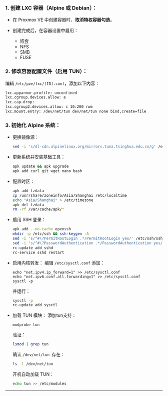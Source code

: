 ### 1. 创建 LXC 容器（Alpine 或 Debian）：

* 在 Proxmox VE 中创建容器时，**取消特权容器勾选**。
* 创建完成后，在容器设置中启用：

  * 嵌套
  * NFS
  * SMB
  * FUSE

### 2. 修改容器配置文件（启用 TUN）：

编辑 `/etc/pve/lxc/[ID].conf`，添加以下内容：

```bash
lxc.apparmor.profile: unconfined
lxc.cgroup.devices.allow: a
lxc.cap.drop: 
lxc.cgroup2.devices.allow: c 10:200 rwm
lxc.mount.entry: /dev/net/tun dev/net/tun none bind,create=file
```

### 3. 初始化 Alpine 系统：

* 更换镜像源：

  ```bash
  sed -i 's/dl-cdn.alpinelinux.org/mirrors.tuna.tsinghua.edu.cn/g' /etc/apk/repositories
  ```

* 更新系统并安装基础工具：

  ```bash
  apk update && apk upgrade
  apk add curl git wget nano bash
  ```

* 配置时区：

  ```bash
  apk add tzdata 
  cp /usr/share/zoneinfo/Asia/Shanghai /etc/localtime
  echo "Asia/Shanghai" > /etc/timezone
  apk del tzdata
  rm -rf /var/cache/apk/*
  ```  

* 启用 SSH 登录：

  ```bash
  apk add --no-cache openssh
  mkdir -p /etc/ssh && ssh-keygen -A
  sed -i 's/^#\?PermitRootLogin .*/PermitRootLogin yes/' /etc/ssh/sshd_config
  sed -i 's/^#\?PasswordAuthentication .*/PasswordAuthentication yes/' /etc/ssh/sshd_config
  rc-update add sshd
  rc-service sshd restart
  ```

* 启用内核转发：
  编辑 `/etc/sysctl.conf` 添加：

  ```
  echo "net.ipv4.ip_forward=1" >> /etc/sysctl.conf
  echo "net.ipv6.conf.all.forwarding=1" >> /etc/sysctl.conf
  sysctl -p
  ```

  并运行：

  ```bash
  sysctl -p
  rc-update add sysctl
  ```
* 加载 TUN 模块：
  添加tun支持：

  ```
  modprobe tun
  ```

  验证：

  ```bash
  lsmod | grep tun
  ```
  确认 `/dev/net/tun `存在：

  ```bash
  ls -l /dev/net/tun
  ```
  开机自动加载 TUN：

  ```bash
  echo tun >> /etc/modules
  ```
---
